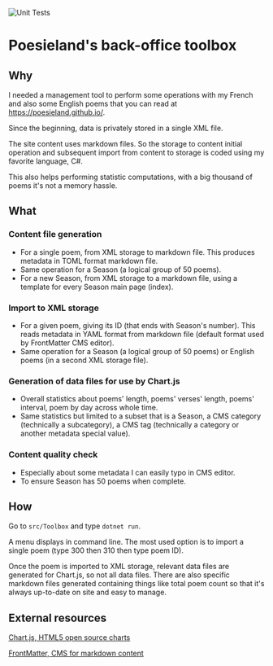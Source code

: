 ![Unit Tests](https://github.com/postb99/poesieland_back-office/actions/workflows/dotnet.yml/badge.svg)

# Poesieland's back-office toolbox

## Why
I needed a management tool to perform some operations with my French and also some English poems that you can read at https://poesieland.github.io/.

Since the beginning, data is privately stored in a single XML file.

The site content uses markdown files. So the storage to content initial operation and subsequent import from content to storage is coded using my favorite language, C#.

This also helps performing statistic computations, with a big thousand of poems it's not a memory hassle.

## What

### Content file generation

- For a single poem, from XML storage to markdown file. This produces metadata in TOML format markdown file.
- Same operation for a Season (a logical group of 50 poems).
- For a new Season, from XML storage to a markdown file, using a template for every Season main page (index).

### Import to XML storage

- For a given poem, giving its ID (that ends with Season's number). This reads metadata in YAML format from markdown file (default format used by FrontMatter CMS editor).
- Same operation for a Season (a logical group of 50 poems) or English poems (in a second XML storage file).

### Generation of data files for use by Chart.js

- Overall statistics about poems' length, poems' verses' length, poems' interval, poem by day across whole time.
- Same statistics but limited to a subset that is a Season, a CMS category (technically a subcategory), a CMS tag (technically a category or another metadata special value).

### Content quality check

- Especially about some metadata I can easily typo in CMS editor.
- To ensure Season has 50 poems when complete.

## How

Go to `src/Toolbox` and type `dotnet run`.

A menu displays in command line. The most used option is to import a single poem (type 300 then 310 then type poem ID).

Once the poem is imported to XML storage, relevant data files are generated for Chart.js, so not all data files.
There are also specific markdown files generated containing things like total poem count so that it's always up-to-date on site and easy to manage.

## External resources

[Chart.js, HTML5 open source charts](https://www.chartjs.org/)

[FrontMatter, CMS for markdown content](https://frontmatter.codes/docs/markdown)

